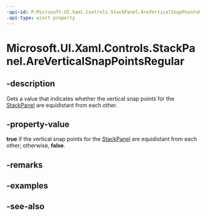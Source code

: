 ```yaml
---
-api-id: P:Microsoft.UI.Xaml.Controls.StackPanel.AreVerticalSnapPointsRegular
-api-type: winrt property
---
```


<!-- Property syntax
public bool AreVerticalSnapPointsRegular { get; }
-->

# Microsoft.UI.Xaml.Controls.StackPanel.AreVerticalSnapPointsRegular

## -description
Gets a value that indicates whether the vertical snap points for the [StackPanel](stackpanel.md) are equidistant from each other.

## -property-value
**true** if the vertical snap points for the [StackPanel](stackpanel.md) are equidistant from each other; otherwise, **false**.

## -remarks

## -examples

## -see-also
